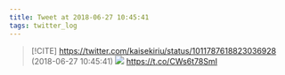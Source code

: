```yaml
---
title: Tweet at 2018-06-27 10:45:41
tags: twitter_log
---
```


> [!CITE] https://twitter.com/kaisekiriu/status/1011787618823036928 (2018-06-27 10:45:41)
> ![](https://twitter.com/kaisekiriu/status/1011787618823036928)
> https://t.co/CWs6t78SmI
